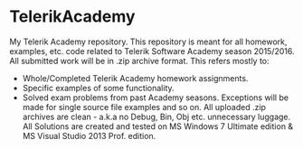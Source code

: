 # TelerikAcademy
My Telerik Academy repository.
This repository is meant for all homework, examples, etc. code related to Telerik Software Academy
season 2015/2016. 
All submitted work will be in .zip archive format. This refers mostly to:
  - Whole/Completed Telerik Academy homework assignments.
  - Specific examples of some functionality.
  - Solved exam problems from past Academy seasons.
Exceptions will be made for single source file examples and so on.
All uploaded .zip archives are clean - a.k.a no Debug, Bin, Obj etc. unnecessary luggage.
All Solutions are created and tested on MS Windows 7 Ultimate edition & MS Visual Studio 2013 Prof. edition.
